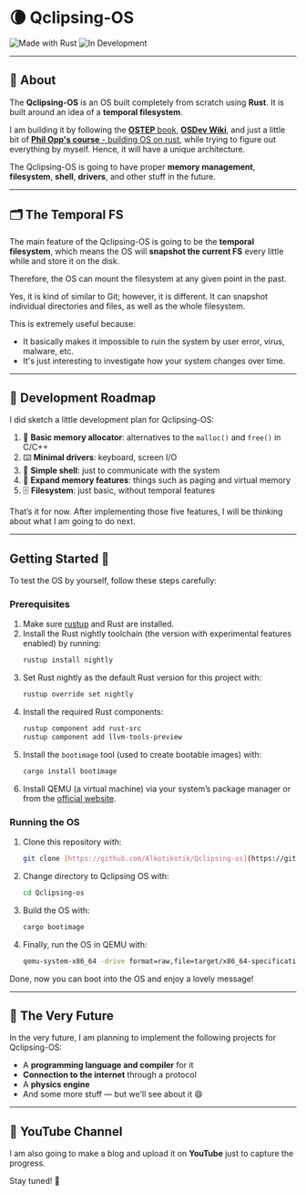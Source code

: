 # 🌘 Qclipsing-OS

![Made with Rust](https://img.shields.io/badge/Made%20with-Rust-orange?style=for-the-badge&logo=rust)
![In Development](https://img.shields.io/badge/status-WIP-yellow?style=for-the-badge)

---

## 📜 About

The **Qclipsing-OS** is an OS built completely from scratch using **Rust**. It is built around an idea of a **temporal filesystem**.

I am building it by following the [**OSTEP** book](https://pages.cs.wisc.edu/~remzi/OSTEP/), [**OSDev Wiki**](https://wiki.osdev.org/Expanded_Main_Page), and just a little bit of [**Phil Opp's course** - building OS on rust](https://os.phil-opp.com/), while trying to figure out everything by myself. Hence, it will have a unique architecture.

The Qclipsing-OS is going to have proper **memory management**, **filesystem**, **shell**, **drivers**, and other stuff in the future.

---

## 🗂 The Temporal FS

The main feature of the Qclipsing-OS is going to be the **temporal filesystem**, which means the OS will **snapshot the current FS** every little while and store it on the disk.

Therefore, the OS can mount the filesystem at any given point in the past.

Yes, it is kind of similar to Git; however, it is different. It can snapshot individual directories and files, as well as the whole filesystem.

This is extremely useful because:

- It basically makes it impossible to ruin the system by user error, virus, malware, etc.
- It's just interesting to investigate how your system changes over time.

---

## 📌 Development Roadmap

I did sketch a little development plan for Qclipsing-OS:

1. 🧮 **Basic memory allocator**: alternatives to the `malloc()` and `free()` in C/C++
2. ⌨️ **Minimal drivers**: keyboard, screen I/O
3. 🐚 **Simple shell**: just to communicate with the system
4. 🧠 **Expand memory features**: things such as paging and virtual memory
5. 🗄 **Filesystem**: just basic, without temporal features

That’s it for now. After implementing those five features, I will be thinking about what I am going to do next.

---
## Getting Started 🚀

To test the OS by yourself, follow these steps carefully:

### Prerequisites

1.  Make sure [rustup](https://www.rust-lang.org/tools/install) and Rust are installed.
2.  Install the Rust nightly toolchain (the version with experimental features enabled) by running:
    ```sh
    rustup install nightly
    ```
3.  Set Rust nightly as the default Rust version for this project with:
    ```sh
    rustup override set nightly
    ```
4.  Install the required Rust components:
    ```sh
    rustup component add rust-src
    rustup component add llvm-tools-preview
    ```
5.  Install the `bootimage` tool (used to create bootable images) with:
    ```sh
    cargo install bootimage
    ```
6.  Install QEMU (a virtual machine) via your system’s package manager or from the [official website](https://www.qemu.org/download/).

### Running the OS

1.  Clone this repository with:
    ```sh
    git clone [https://github.com/Alkotikotik/Qclipsing-os](https://github.com/Alkotikotik/Qclipsing-os)
    ```
2.  Change directory to Qclipsing OS with:
    ```sh
    cd Qclipsing-os
    ```
3.  Build the OS with:
    ```sh
    cargo bootimage
    ```
4.  Finally, run the OS in QEMU with:
    ```sh
    qemu-system-x86_64 -drive format=raw,file=target/x86_64-specification_of_target/debug/bootimage-qclipsing-os.bin
    ```

Done, now you can boot into the OS and enjoy a lovely message!

---
## 🌠 The Very Future

In the very future, I am planning to implement the following projects for Qclipsing-OS:

- A **programming language and compiler** for it  
- **Connection to the internet** through a protocol  
- A **physics engine**  
- And some more stuff — but we'll see about it 😄

---

## 🎥 YouTube Channel

I am also going to make a blog and upload it on **YouTube** just to capture the progress.

Stay tuned! 🚀

